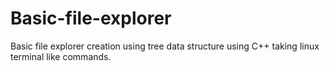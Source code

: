 # Basic-file-explorer
Basic file explorer creation using tree data structure using C++ taking linux terminal like commands.
